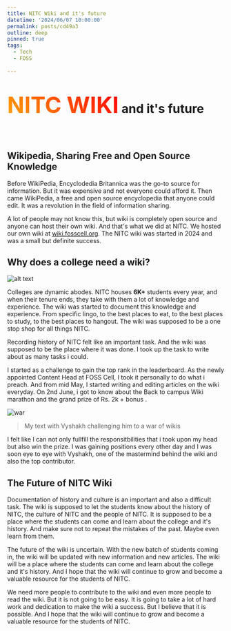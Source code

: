 ```yaml
---
title: NITC Wiki and it's future
datetime: '2024/06/07 10:00:00'
permalink: posts/cd49a3
outline: deep
pinned: true
tags:
  - Tech 
  - FOSS
  
---
```

<h1 >

<span style="background: -webkit-linear-gradient(45deg,orange, red);
  -webkit-background-clip: text;
  -webkit-text-fill-color: transparent;
  font-size:52px;" >NITC WIKI</span> and it's future

</h1>

<br/>


## Wikipedia, Sharing Free and Open Source Knowledge


Before WikiPedia, Encyclodedia Britannica was the go-to source for information. But it was expensive and not everyone could afford it. Then came WikiPedia, a free and open source encyclopedia that anyone could edit. It was a revolution in the field of information sharing.

A lot of people may not know this, but wiki is completely open source and anyone can host their own wiki. And that's what we did at NITC. We hosted our own wiki at [wiki.fosscell.org](https://wiki.fosscell.org/). The NITC wiki was started in 2024 and was a small but definite success.


## Why does a college need a wiki?


![alt text](wiki-banner.png)


Colleges are dynamic abodes. NITC houses **6K+** students every year, and when their tenure ends, they take with them a lot of knowledge and experience. The wiki was started to document this knowledge and experience. From specific lingo, to the best places to eat, to the best places to study, to the best places to hangout. The wiki was supposed to be a one stop shop for all things NITC.

Recording history of NITC felt like an important task. And the wiki was supposed to be the place where it was done. I took up the task to write about as many tasks i could.



I started as a challenge to gain the top rank in the leaderboard. As the newly appointed Content Head at FOSS Cell, I took it personally to do what i preach. And from mid May, I started writing and editing articles on the wiki everyday. On 2nd June, i got to know about the Back to campus Wiki marathon and the grand prize of Rs. 2k + bonus .

![war](war.png)
> My text with Vyshakh challenging him to a war of wikis

I felt like I can not only fullfill the responsitbilities that i took upon my head but also win the prize. I was gaining positions every other day and I was soon eye to eye with Vyshakh, one of the mastermind behind the wiki and also the top contributor.


## The Future of NITC Wiki

Documentation of history and culture is an important and also a difficult task. The wiki is supposed to let the students know about the history of NITC, the culture of NITC and the people of NITC. It is supposed to be a place where the students can come and learn about the college and it's history. And make sure not to repeat the mistakes of the past. Maybe even learn from them.

The future of the wiki is uncertain. With the new batch of students coming in, the wiki will be updated with new information and new articles. The wiki will be a place where the students can come and learn about the college and it's history. And I hope that the wiki will continue to grow and become a valuable resource for the students of NITC.

We need more people to contribute to the wiki and even more people to read the wiki. But it is not going to be easy. It is going to take a lot of hard work and dedication to make the wiki a success. But I believe that it is possible. And I hope that the wiki will continue to grow and become a valuable resource for the students of NITC.